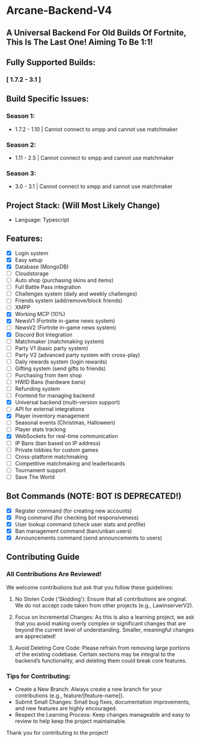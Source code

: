 # Arcane-Backend-V4  
## A Universal Backend For Old Builds Of Fortnite, This Is The Last One! Aiming To Be 1:1!

## Fully Supported Builds:
### [ 1.7.2 - 3.1 ]
## Build Specific Issues:
### Season 1:
- 1.7.2 - 1.10 | Cannot connect to xmpp and cannot use matchmaker
### Season 2:
- 1.11 - 2.5 | Cannot connect to xmpp and cannot use matchmaker
### Season 3:
- 3.0 - 3.1 | Cannot connect to xmpp and cannot use matchmaker

## Project Stack: (Will Most Likely Change)
- Language: Typescript

## Features:
- [x] Login system  
- [x] Easy setup  
- [x] Database (MongoDB)
- [ ] Cloudstorage
- [ ] Auto shop (purchasing skins and items)  
- [ ] Full Battle Pass integration  
- [ ] Challenges system (daily and weekly challenges)  
- [ ] Friends system (add/remove/block friends)  
- [ ] XMPP  
- [x] Working MCP (10%)
- [x] NewsV1 (Fortnite in-game news system) 
- [ ] NewsV2 (Fortnite in-game news system)  
- [x] Discord Bot Integration  
- [ ] Matchmaker (matchmaking system)  
- [ ] Party V1 (basic party system)  
- [ ] Party V2 (advanced party system with cross-play)  
- [ ] Daily rewards system (login rewards)  
- [ ] Gifting system (send gifts to friends)  
- [ ] Purchasing from item shop  
- [ ] HWID Bans (hardware bans)  
- [ ] Refunding system  
- [ ] Frontend for managing backend  
- [x] Universal backend (multi-version support)  
- [ ] API for external integrations  
- [x] Player inventory management  
- [ ] Seasonal events (Christmas, Halloween)  
- [ ] Player stats tracking 
- [x] WebSockets for real-time communication
- [ ] IP Bans (ban based on IP address) 
- [ ] Private lobbies for custom games  
- [ ] Cross-platform matchmaking  
- [ ] Competitive matchmaking and leaderboards  
- [ ] Tournament support
- [ ] Save The World

## Bot Commands (NOTE: BOT IS DEPRECATED!)
- [x] Register command (for creating new accounts)  
- [x] Ping command (for checking bot responsiveness)  
- [x] User lookup command (check user stats and profile)  
- [x] Ban management command (ban/unban users)  
- [x] Announcements command (send announcements to users)

## Contributing Guide

### All Contributions Are Reviewed!  
We welcome contributions but ask that you follow these guidelines:

1. No Stolen Code ('Skidding'): Ensure that all contributions are original. We do not accept code taken from other projects (e.g., LawinserverV2).

2. Focus on Incremental Changes: As this is also a learning project, we ask that you avoid making overly complex or significant changes that are beyond the current level of understanding. Smaller, meaningful changes are appreciated!

3. Avoid Deleting Core Code: Please refrain from removing large portions of the existing codebase. Certain sections may be integral to the backend’s functionality, and deleting them could break core features.

### Tips for Contributing:  
- Create a New Branch: Always create a new branch for your contributions (e.g., feature/[feature-name]).  
- Submit Small Changes: Small bug fixes, documentation improvements, and new features are highly encouraged.  
- Respect the Learning Process: Keep changes manageable and easy to review to help keep the project maintainable.

Thank you for contributing to the project!